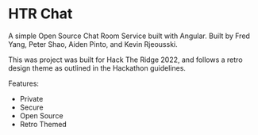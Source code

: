 # HTR Chat

A simple Open Source Chat Room Service built with Angular. Built by Fred Yang, Peter Shao, Aiden Pinto, and Kevin Rjeousski.

This was project was built for Hack The Ridge 2022, and follows a retro design theme as outlined in the Hackathon guidelines.

Features:
- Private
- Secure
- Open Source
- Retro Themed
